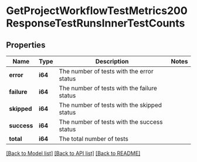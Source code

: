 # GetProjectWorkflowTestMetrics200ResponseTestRunsInnerTestCounts

## Properties

Name | Type | Description | Notes
------------ | ------------- | ------------- | -------------
**error** | **i64** | The number of tests with the error status | 
**failure** | **i64** | The number of tests with the failure status | 
**skipped** | **i64** | The number of tests with the skipped status | 
**success** | **i64** | The number of tests with the success status | 
**total** | **i64** | The total number of tests | 

[[Back to Model list]](../README.md#documentation-for-models) [[Back to API list]](../README.md#documentation-for-api-endpoints) [[Back to README]](../README.md)


